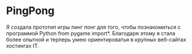 # PingPong
Я создала прототип игры пинг понг для того, чтобы познакомиться с программой Python from pygame import*. Благодаря этому я стала более опытной и терперь умею ориентироватья в крупных веб-сайтах хостингах IT.

